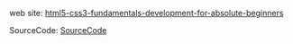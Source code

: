 web site: [html5-css3-fundamentals-development-for-absolute-beginners](https://mva.microsoft.com/en-US/training-courses/html5-css3-fundamentals-development-for-absolute-beginners-14207)

SourceCode: [SourceCode](sourcecode.zip?raw=true)
